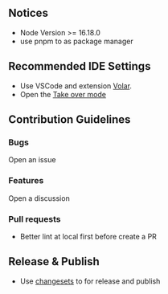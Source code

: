 ## Notices

- Node Version >= 16.18.0
- use pnpm to as package manager

## Recommended IDE Settings

* Use VSCode and extension [Volar](https://github.com/johnsoncodehk/volar). 
* Open the [Take over mode](https://vuejs.org/guide/typescript/overview.html#takeover-mode)

## Contribution Guidelines

### Bugs

Open an issue

### Features

Open a discussion

### Pull requests

* Better lint at local first before create a PR

## Release & Publish

* Use [changesets](https://github.com/changesets/changesets) to for release and publish
